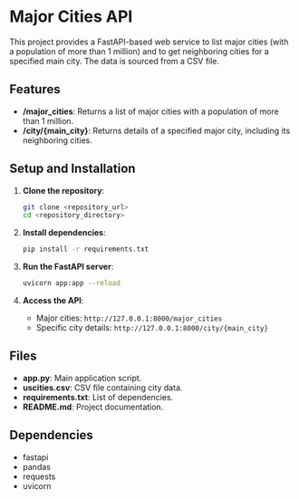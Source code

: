 # Major Cities API

This project provides a FastAPI-based web service to list major cities (with a population of more than 1 million) and to get neighboring cities for a specified main city. The data is sourced from a CSV file.

## Features

- **/major_cities**: Returns a list of major cities with a population of more than 1 million.
- **/city/{main_city}**: Returns details of a specified major city, including its neighboring cities.

## Setup and Installation

1. **Clone the repository**:
    ```bash
    git clone <repository_url>
    cd <repository_directory>
    ```

2. **Install dependencies**:
    ```bash
    pip install -r requirements.txt
    ```

3. **Run the FastAPI server**:
    ```bash
    uvicorn app:app --reload
    ```

4. **Access the API**:
    - Major cities: `http://127.0.0.1:8000/major_cities`
    - Specific city details: `http://127.0.0.1:8000/city/{main_city}`

## Files

- **app.py**: Main application script.
- **uscities.csv**: CSV file containing city data.
- **requirements.txt**: List of dependencies.
- **README.md**: Project documentation.

## Dependencies

- fastapi
- pandas
- requests
- uvicorn

